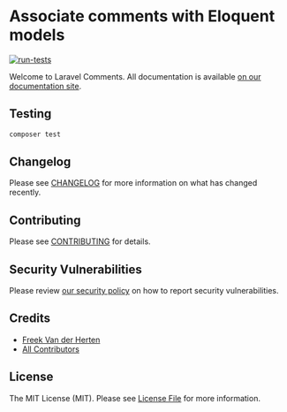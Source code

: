 # Associate comments with Eloquent models

[![run-tests](https://github.com/spatie/laravel-comments/actions/workflows/run-tests.yml/badge.svg)](https://github.com/spatie/laravel-comments/actions/workflows/run-tests.yml)

Welcome to Laravel Comments. All documentation is available [on our documentation site](https://spatie.be/docs/laravel-comments).

## Testing

```bash
composer test
```

## Changelog

Please see [CHANGELOG](CHANGELOG.md) for more information on what has changed recently.

## Contributing

Please see [CONTRIBUTING](https://github.com/spatie/.github/blob/main/CONTRIBUTING.md) for details.

## Security Vulnerabilities

Please review [our security policy](../../security/policy) on how to report security vulnerabilities.

## Credits

- [Freek Van der Herten](https://github.com/freekmurze)
- [All Contributors](../../contributors)

## License

The MIT License (MIT). Please see [License File](LICENSE.md) for more information.
